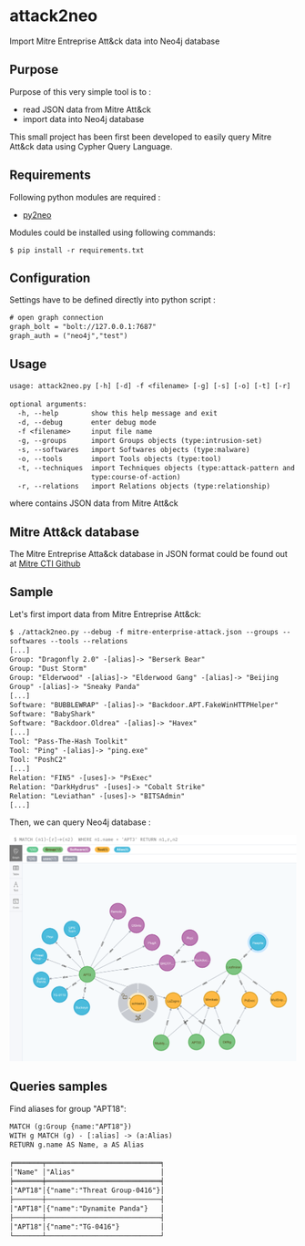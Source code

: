 # attack2neo
Import Mitre Entreprise Att&amp;ck data into Neo4j database

## Purpose 
Purpose of this very simple tool is to :
- read JSON data from Mitre Att&amp;ck
- import data into Neo4j database

This small project has been first been developed to easily 
query Mitre Att&amp;ck data using Cypher Query Language.

## Requirements
Following python modules are required :
- [py2neo](https://py2neo.org/)

Modules could be installed using following commands:
```
$ pip install -r requirements.txt
```
## Configuration
Settings have to be defined directly into python script :
```
# open graph connection
graph_bolt = "bolt://127.0.0.1:7687"
graph_auth = ("neo4j","test")
```
## Usage
```
usage: attack2neo.py [-h] [-d] -f <filename> [-g] [-s] [-o] [-t] [-r]

optional arguments:
  -h, --help        show this help message and exit
  -d, --debug       enter debug mode
  -f <filename>     input file name
  -g, --groups      import Groups objects (type:intrusion-set)
  -s, --softwares   import Softwares objects (type:malware)
  -o, --tools       import Tools objects (type:tool)
  -t, --techniques  import Techniques objects (type:attack-pattern and
                    type:course-of-action)
  -r, --relations   import Relations objects (type:relationship)
```
where <filename> contains JSON data from Mitre Att&amp;ck

## Mitre Att&amp;ck database
The Mitre Entreprise Atta&amp;ck database in JSON format could be
found out at [Mitre CTI Github](https://github.com/mitre/cti/blob/master/enterprise-attack/enterprise-attack.json)

## Sample
Let's first import data from Mitre Entreprise Att&amp;ck:
```
$ ./attack2neo.py --debug -f mitre-enterprise-attack.json --groups --softwares --tools --relations
[...]
Group: "Dragonfly 2.0" -[alias]-> "Berserk Bear"
Group: "Dust Storm"
Group: "Elderwood" -[alias]-> "Elderwood Gang" -[alias]-> "Beijing Group" -[alias]-> "Sneaky Panda"
[...]
Software: "BUBBLEWRAP" -[alias]-> "Backdoor.APT.FakeWinHTTPHelper"
Software: "BabyShark"
Software: "Backdoor.Oldrea" -[alias]-> "Havex"
[...]
Tool: "Pass-The-Hash Toolkit"
Tool: "Ping" -[alias]-> "ping.exe"
Tool: "PoshC2"
[...]
Relation: "FIN5" -[uses]-> "PsExec"
Relation: "DarkHydrus" -[uses]-> "Cobalt Strike"
Relation: "Leviathan" -[uses]-> "BITSAdmin"
[...]
```

Then, we can query Neo4j database :

![attack2neo](samples/attack2neo.png)

## Queries samples
Find aliases for group "APT18":
```
MATCH (g:Group {name:"APT18"}) 
WITH g MATCH (g) - [:alias] -> (a:Alias)
RETURN g.name AS Name, a AS Alias

╒═══════╤════════════════════════════╕
│"Name" │"Alias"                     │
╞═══════╪════════════════════════════╡
│"APT18"│{"name":"Threat Group-0416"}│
├───────┼────────────────────────────┤
│"APT18"│{"name":"Dynamite Panda"}   │
├───────┼────────────────────────────┤
│"APT18"│{"name":"TG-0416"}          │
└───────┴────────────────────────────┘
```
